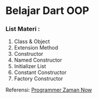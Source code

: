 # Belajar Dart OOP
### List Materi :
1. Class & Object
2. Extension Method
3. Constructor
4. Named Constructor
5. Initializer List
6. Constant Constructor
7. Factory Constructor

Referensi:  [Programmer Zaman Now](https://www.youtube.com/ProgrammerZamanNow)